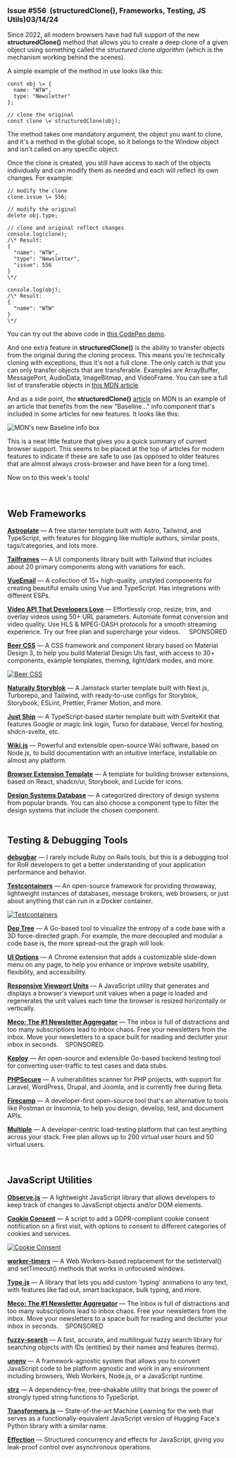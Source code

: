                

### Issue #556  (structuredClone(), Frameworks, Testing, JS Utils)03/14/24

  

Since 2022, all modern browsers have had full support of the new **structuredClone()** method that allows you to create a deep clone of a given object using something called the _structured clone algorithm_ (which is the mechanism working behind the scenes).  
  
A simple example of the method in use looks like this:

```
const obj \= {  
  name: "WTW",  
  type: "Newsletter"  
};  
  
// clone the original  
const clone \= structuredClone(obj);
```

The method takes one mandatory argument, the object you want to clone, and it's a method in the global scope, so it belongs to the Window object and isn't called on any specific object.  
  
Once the clone is created, you still have access to each of the objects individually and can modify them as needed and each will reflect its own changes. For example:

```
// modify the clone  
clone.issue \= 556;  
  
// modify the original  
delete obj.type;  
  
// clone and original reflect changes  
console.log(clone);  
/\* Result:  
{  
  "name": "WTW",  
  "type": "Newsletter",  
  "issue": 556  
}  
\*/  
  
console.log(obj);  
/\* Result:  
{  
  "name": "WTW"  
}  
\*/
```

You can try out the above code in [this CodePen demo](https://codepen.io/impressivewebs/pen/OJGRMPg?editors=0011).  
  
And one extra feature in **structuredClone()** is the ability to transfer objects from the original during the cloning process. This means you're technically cloning with exceptions, thus it's not a full clone. The only catch is that you can only transfer objects that are transferable. Examples are ArrayBuffer, MessagePort, AudioData, ImageBitmap, and VideoFrame. You can see a full list of transferable objects in [this MDN article](https://developer.mozilla.org/en-US/docs/Web/API/Web_Workers_API/Transferable_objects).  
  
And as a side point, the **structuredClone()** [article](https://developer.mozilla.org/en-US/docs/Web/API/structuredClone) on MDN is an example of an article that benefits from the new "Baseline..." info component that's included in some articles for new features. It looks like this:

![MDN's new Baseline info box](https://mcusercontent.com/ea228d7061e8bbfa8639666ad/images/ab38dfa5-319c-7b94-3b47-752895baf3e4.png)

This is a neat little feature that gives you a quick summary of current browser support. This seems to be placed at the top of articles for modern features to indicate if these are safe to use (as opposed to older features that are almost always cross-browser and have been for a long time).  
  
Now on to this week's tools!  
  
 

Web Frameworks
--------------

[**Astroplate**](https://github.com/zeon-studio/astroplate) — A free starter template built with Astro, Tailwind, and TypeScript, with features for blogging like multiple authors, similar posts, tags/categories, and lots more.  
  
[**Tailframes**](https://www.tailframes.com/) — A UI components library built with Tailwind that includes about 20 primary components along with variations for each.  
  
[**VueEmail**](https://vuemail.net/) — A collection of 15+ high-quality, unstyled components for creating beautiful emails using Vue and TypeScript. Has integrations with different ESPs.  
  
[**Video API That Developers Love**](https://imagekit.io/use-cases/video-api/?utm_source=Webtoolsweekly&utm_medium=email&utm_campaign=VideoAPI_Newsletter_Q423&utm_term=VideoAPI_Stunning_Visual&utm_content=Top_Ad) — Effortlessly crop, resize, trim, and overlay videos using 50+ URL parameters. Automate format conversion and video quality. Use HLS & MPEG-DASH protocols for a smooth streaming experience. Try our free plan and supercharge your videos.     SPONSORED   
  
[**Beer CSS**](https://www.beercss.com/) — A CSS framework and component library based on Material Design 3, to help you build Material Design UIs fast, with access to 30+ components, example templates, theming, light/dark modes, and more.

[![Beer CSS](https://mcusercontent.com/ea228d7061e8bbfa8639666ad/images/328468a9-e969-c789-239c-86f4133dd2f1.png)](https://www.beercss.com/)

  
[**Naturaily Storyblok**](https://github.com/Naturaily/naturaily-storyblok-next-starter) — A Jamstack starter template built with Next.js, Turborepo, and Tailwind, with ready-to-use configs for Storyblok, Storybook, ESLint, Prettier, Framer Motion, and more.  
  
[**Just Ship**](https://www.justship.today/) — A TypeScript-based starter template built with SvelteKit that features Google or magic link login, Turso for database, Vercel for hosting, shdcn-svelte, etc.  
  
[**Wiki.js**](https://js.wiki/) — Powerful and extensible open-source Wiki software, based on Node.js, to build documentation with an intuitive interface, installable on almost any platform.  
  
[**Browser Extension Template**](https://github.com/puemos/browser-extension-template) — A template for building browser extensions, based on React, shadcn/ui, Storybook, and Lucide for icons.  
  
[**Design Systems Database**](https://designsystems.surf/) — A categorized directory of design systems from popular brands. You can also choose a component type to filter the design systems that include the chosen component.  
 

Testing & Debugging Tools
-------------------------

[**debugbar**](https://debugbar.dev/) — I rarely include Ruby on Rails tools, but this is a debugging tool for RoR developers to get a better understanding of your application performance and behavior.  
  
[**Testcontainers**](https://testcontainers.com/) — An open-source framework for providing throwaway, lightweight instances of databases, message brokers, web browsers, or just about anything that can run in a Docker container.

[![Testcontainers](https://mcusercontent.com/ea228d7061e8bbfa8639666ad/images/f9bbc088-b9f7-f6ea-73ed-cca6e098808d.png)](https://testcontainers.com/)

  
[**Dep Tree**](https://github.com/gabotechs/dep-tree) — A Go-based tool to visualize the entropy of a code base with a 3D force-directed graph. For example, the more decoupled and modular a code base is, the more spread-out the graph will look.  
  
[**UI Options**](https://floeproject.org/ui-options/) — A Chrome extension that adds a customizable slide-down menu on any page, to help you enhance or improve website usability, flexibility, and accessibility.  
  
[**Responsive Viewport Units**](https://github.com/ClintonGallagher/responsive-viewport-units) — A JavaScript utility that generates and displays a browser's viewport unit values when a page is loaded and regenerates the unit values each time the browser is resized horizontally or vertically.  
  
[**Meco: The #1 Newsletter Aggregator**](https://www.meco.app/get/3nux) — The inbox is full of distractions and too many subscriptions lead to inbox chaos. Free your newsletters from the inbox. Move your newsletters to a space built for reading and declutter your inbox in seconds.    SPONSORED   
  
[**Keploy**](https://keploy.io/) — An open-source and extensible Go-based backend testing tool for converting user-traffic to test cases and data stubs.  
  
[**PHPSecure**](https://phpsecure.net/) — A vulnerabilities scanner for PHP projects, with support for Laravel, WordPress, Drupal, and Joomla, and is currently free during Beta.  
  
[**Firecamp**](https://github.com/firecamp-dev/firecamp) — A developer-first open-source tool that's an alternative to tools like Postman or Insomnia, to help you design, develop, test, and document APIs.  
  
[**Multiple**](https://www.multiple.dev/) — A developer-centric load-testing platform that can test anything across your stack. Free plan allows up to 200 virtual user hours and 50 virtual users.

  
 

JavaScript Utilities
--------------------

[**Observe.js**](https://github.com/williamtroup/Observe.js) — A lightweight JavaScript library that allows developers to keep track of changes to JavaScript objects and/or DOM elements.  
  
[**Cookie Consent**](https://github.com/brainsum/cookieconsent) — A script to add a GDPR-compliant cookie consent notification on a first visit, with options to consent to different categories of cookies and services.

[![Cookie Consent](https://mcusercontent.com/ea228d7061e8bbfa8639666ad/images/d424c3e2-ad2f-a22c-9528-38736f7ca8bc.png)](https://github.com/brainsum/cookieconsent)

  
[**worker-timers**](https://github.com/chrisguttandin/worker-timers) — A Web Workers-based replacement for the setInterval() and setTimeout() methods that works in unfocused windows.  
  
[**Type.js**](https://github.com/mattboldt/typed.js/) — A library that lets you add custom 'typing' animations to any text, with features like fad out, smart backspace, bulk typing, and more.  
  
[**Meco: The #1 Newsletter Aggregator**](https://www.meco.app/get/3nux) — The inbox is full of distractions and too many subscriptions lead to inbox chaos. Free your newsletters from the inbox. Move your newsletters to a space built for reading and declutter your inbox in seconds.    SPONSORED   
  
[**fuzzy-search**](https://github.com/m31coding/fuzzy-search) — A fast, accurate, and multilingual fuzzy search library for searching objects with IDs (entities) by their names and features (terms).  
  
[**unenv**](https://github.com/unjs/unenv) — A framework-agnostic system that allows you to convert JavaScript code to be platform agnostic and work in any environment including browsers, Web Workers, Node.js, or a JavaScript runtime.  
  
[**strz**](https://github.com/dilan-dio4/strz) — A dependency-free, tree-shakable utility that brings the power of strongly typed string functions to TypeScript.  
  
[**Transformers.js**](https://github.com/xenova/transformers.js) — State-of-the-art Machine Learning for the web that serves as a functionally-equivalent JavaScript version of Hugging Face's Python library with a similar name.  
  
[**Effection**](https://frontside.com/effection) — Structured concurrency and effects for JavaScript, giving you leak-proof control over asynchronous operations.